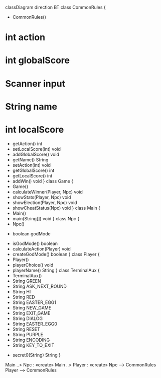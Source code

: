 classDiagram
direction BT
class CommonRules {
  + CommonRules() 
  # int action
  # int globalScore
  # Scanner input
  # String name
  # int localScore
  + getAction() int
  + setLocalScore(int) void
  + addGlobalScore() void
  + getName() String
  + setAction(int) void
  + getGlobalScore() int
  + getLocalScore() int
  + addWin() void
}
class Game {
  + Game() 
  + calculateWinner(Player, Npc) void
  + showStats(Player, Npc) void
  + showElection(Player, Npc) void
  + showCheatStatus(Npc) void
}
class Main {
  + Main() 
  + main(String[]) void
}
class Npc {
  + Npc() 
  - boolean godMode
  + isGodMode() boolean
  + calculateAction(Player) void
  + createGodMode() boolean
}
class Player {
  + Player() 
  + playerChoice() void
  + playerName() String
}
class TerminalAux {
  + TerminalAux() 
  + String GREEN
  + String ASK_NEXT_ROUND
  + String HI
  + String RED
  + String EASTER_EGG1
  + String NEW_GAME
  + String EXIT_GAME
  + String DIALOG
  + String EASTER_EGG0
  + String RESET
  + String PURPLE
  + String ENCODING
  + String KEY_TO_EXIT
  - secret0(String) String
}

Main  ..>  Npc : «create»
Main  ..>  Player : «create»
Npc  -->  CommonRules 
Player  -->  CommonRules 
